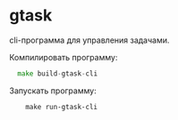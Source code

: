 # gtask

cli-программа для управления задачами.

Компилировать программу:

```go
  make build-gtask-cli
```

Запускать программу:

```golang
    make run-gtask-cli 
```